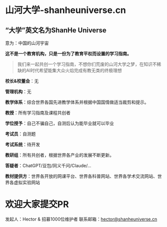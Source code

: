 # 山河大学-shanheuniverse.cn

## “大学”英文名为ShanHe Universe

意为：中国的山河宇宙

**这不是一个教育机构，只是一份为了教育平权而设置的学习指南。**

> 我们来一起共创一个学习指南，不想你们荒废的山河大学之梦，在知识不稀缺的AI时代希望能集大众火焰完成有教无类的终极理想

**校长&校董会**：无

**管理机构**：无

**教学体系**：综合世界各国先进教学体系并根据中国国情做适当裁剪和提示。

**教授**：所有学习指南及课程共创者

**学位授予**：自己不骗自己，自测后认为能毕业就可以毕业

**考试员**：自测题

**考试系统**：待开发

**教研组**：所有共创者，根据世界各产业的发展不断更新。

**答疑者**：ChatGPT/豆包/同义千问/Claude/...

**教材提供方**：世界各开放的网课平台、世界各科普网站、世界各学术交流网站、世界各虚拟实验网站

# 欢迎大家提交PR

发起人：Hector & 招募1000位维护者
联系邮箱：hector@shanheuniverse.cn
